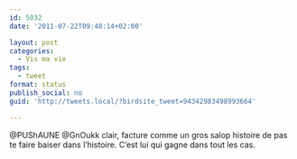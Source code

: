 ```yaml
---
id: 5032
date: '2011-07-22T09:48:14+02:00'

layout: post
categories:
  - Vis ma vie
tags:
  - tweet
format: status
publish_social: no
guid: 'http://tweets.local/?birdsite_tweet=94342983498993664'

---
```


@PUShAUNE @GnOukk clair, facture comme un gros salop histoire de pas te faire baiser dans l’histoire. C’est lui qui gagne dans tout les cas.